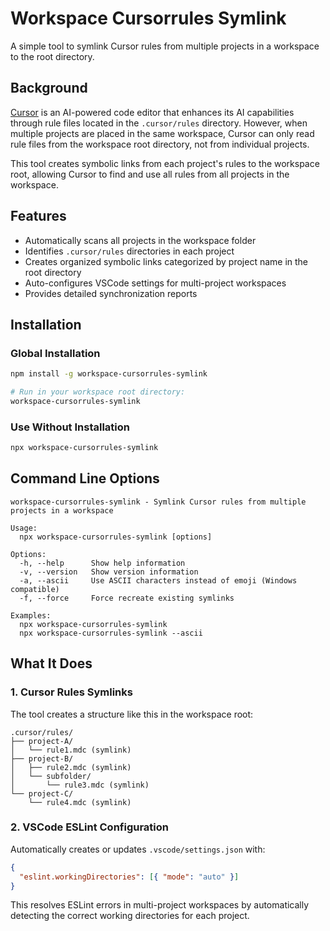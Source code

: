 # Workspace Cursorrules Symlink

A simple tool to symlink Cursor rules from multiple projects in a workspace to the root directory.

## Background

[Cursor](https://cursor.sh/) is an AI-powered code editor that enhances its AI capabilities through rule files located in the `.cursor/rules` directory. However, when multiple projects are placed in the same workspace, Cursor can only read rule files from the workspace root directory, not from individual projects.

This tool creates symbolic links from each project's rules to the workspace root, allowing Cursor to find and use all rules from all projects in the workspace.

## Features

- Automatically scans all projects in the workspace folder
- Identifies `.cursor/rules` directories in each project
- Creates organized symbolic links categorized by project name in the root directory
- Auto-configures VSCode settings for multi-project workspaces
- Provides detailed synchronization reports

## Installation

### Global Installation

```bash
npm install -g workspace-cursorrules-symlink

# Run in your workspace root directory:
workspace-cursorrules-symlink
```

### Use Without Installation

```bash
npx workspace-cursorrules-symlink
```

## Command Line Options

```
workspace-cursorrules-symlink - Symlink Cursor rules from multiple projects in a workspace

Usage:
  npx workspace-cursorrules-symlink [options]

Options:
  -h, --help      Show help information
  -v, --version   Show version information
  -a, --ascii     Use ASCII characters instead of emoji (Windows compatible)
  -f, --force     Force recreate existing symlinks

Examples:
  npx workspace-cursorrules-symlink
  npx workspace-cursorrules-symlink --ascii
```

## What It Does

### 1. Cursor Rules Symlinks
The tool creates a structure like this in the workspace root:

```
.cursor/rules/
├── project-A/
│   └── rule1.mdc (symlink)
├── project-B/
│   ├── rule2.mdc (symlink)
│   └── subfolder/
│       └── rule3.mdc (symlink)
└── project-C/
    └── rule4.mdc (symlink)
```

### 2. VSCode ESLint Configuration
Automatically creates or updates `.vscode/settings.json` with:

```json
{
  "eslint.workingDirectories": [{ "mode": "auto" }]
}
```

This resolves ESLint errors in multi-project workspaces by automatically detecting the correct working directories for each project.
